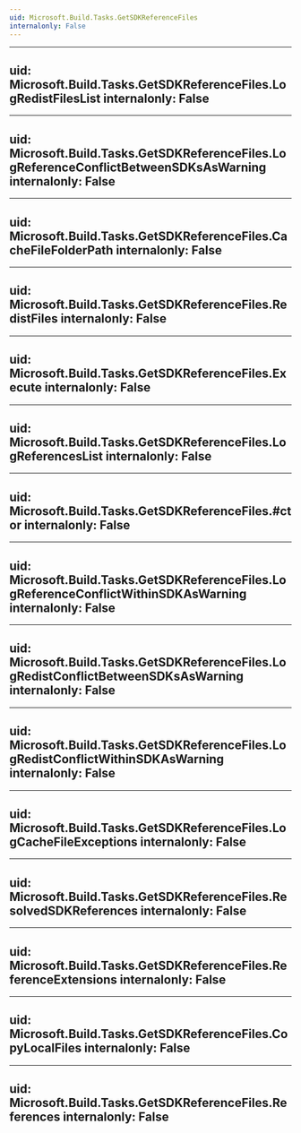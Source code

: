 ```yaml
---
uid: Microsoft.Build.Tasks.GetSDKReferenceFiles
internalonly: False
---
```


---
uid: Microsoft.Build.Tasks.GetSDKReferenceFiles.LogRedistFilesList
internalonly: False
---

---
uid: Microsoft.Build.Tasks.GetSDKReferenceFiles.LogReferenceConflictBetweenSDKsAsWarning
internalonly: False
---

---
uid: Microsoft.Build.Tasks.GetSDKReferenceFiles.CacheFileFolderPath
internalonly: False
---

---
uid: Microsoft.Build.Tasks.GetSDKReferenceFiles.RedistFiles
internalonly: False
---

---
uid: Microsoft.Build.Tasks.GetSDKReferenceFiles.Execute
internalonly: False
---

---
uid: Microsoft.Build.Tasks.GetSDKReferenceFiles.LogReferencesList
internalonly: False
---

---
uid: Microsoft.Build.Tasks.GetSDKReferenceFiles.#ctor
internalonly: False
---

---
uid: Microsoft.Build.Tasks.GetSDKReferenceFiles.LogReferenceConflictWithinSDKAsWarning
internalonly: False
---

---
uid: Microsoft.Build.Tasks.GetSDKReferenceFiles.LogRedistConflictBetweenSDKsAsWarning
internalonly: False
---

---
uid: Microsoft.Build.Tasks.GetSDKReferenceFiles.LogRedistConflictWithinSDKAsWarning
internalonly: False
---

---
uid: Microsoft.Build.Tasks.GetSDKReferenceFiles.LogCacheFileExceptions
internalonly: False
---

---
uid: Microsoft.Build.Tasks.GetSDKReferenceFiles.ResolvedSDKReferences
internalonly: False
---

---
uid: Microsoft.Build.Tasks.GetSDKReferenceFiles.ReferenceExtensions
internalonly: False
---

---
uid: Microsoft.Build.Tasks.GetSDKReferenceFiles.CopyLocalFiles
internalonly: False
---

---
uid: Microsoft.Build.Tasks.GetSDKReferenceFiles.References
internalonly: False
---
